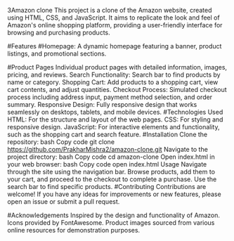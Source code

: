 3Amazon clone
This project is a clone of the Amazon website, created using HTML, CSS, and JavaScript. It aims to replicate the look and feel of Amazon's online shopping platform, providing a user-friendly interface for browsing and purchasing products.

#Features
#Homepage:
A dynamic homepage featuring a banner, product listings, and promotional sections.

#Product Pages Individual product pages with detailed information, images, pricing, and reviews.
Search Functionality: Search bar to find products by name or category.
Shopping Cart: Add products to a shopping cart, view cart contents, and adjust quantities.
Checkout Process: Simulated checkout process including address input, payment method selection, and order summary.
Responsive Design: Fully responsive design that works seamlessly on desktops, tablets, and mobile devices.
#Technologies Used
HTML: For the structure and layout of the web pages.
CSS: For styling and responsive design.
JavaScript: For interactive elements and functionality, such as the shopping cart and search feature.
#Installation
Clone the repository:
bash
Copy code
git clone https://github.com/PrakharMishra2/amazon-clone.git
Navigate to the project directory:
bash
Copy code
cd amazon-clone
Open index.html in your web browser:
bash
Copy code
open index.html
Usage
Navigate through the site using the navigation bar.
Browse products, add them to your cart, and proceed to the checkout to complete a purchase.
Use the search bar to find specific products.
#Contributing
Contributions are welcome! If you have any ideas for improvements or new features, please open an issue or submit a pull request.

#Acknowledgements
Inspired by the design and functionality of Amazon.
Icons provided by FontAwesome.
Product images sourced from various online resources for demonstration purposes.
